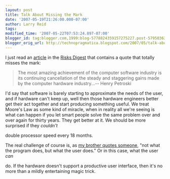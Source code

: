 ```yaml
---
layout: post
title: Talk About Missing the Mark
date: '2007-05-19T21:26:00.000-07:00'
author: Larry Reid
tags: 
modified_time: '2007-05-22T07:53:24.897-07:00'
blogger_id: tag:blogger.com,1999:blog-5778824359157275227.post-5795036335678759748
blogger_orig_url: http://technopragmatica.blogspot.com/2007/05/talk-about-missing-mark.html
---
```


I just read an [article][1] in the [Risks Digest][2] that contains a
quote that totally misses the mark:  
<blockquote>The most amazing achievement of the computer software
industry is its continuing cancellation of the steady and staggering
gains made by the computer hardware industry...-- Henry Petroski  
</blockquote>I'd say that software is barely starting to approximate the
needs of the user, and if hardware can't keep up, well then those
hardware engineers better get their act together and start producing
something useful. We treat Moore's Law as some kind of miracle, when in
reality all we're seeing is what can happen if you let smart people
solve the same problem over and over again for thirty years. They get
better at it. We should be more surprised if they <font
style="font-style: italic;">couldn't</font>

 double processor speed every 18 months.  
  
The real challenge of course is, as [my brother quotes someone][3], "not
what the program does, but what the user does." Or in this case, what
the user <font style="font-style: italic;">can</font>

 do. If the hardware doesn't support a productive user interface, then
it's no more than a mildly entertaining magic trick.



[1]: http://catless.ncl.ac.uk/Risks/24.67.html#subj8
[2]: http://catless.ncl.ac.uk/Risks/
[3]: http://www.controlledflight.ca/2007/05/16/not-the-software/
